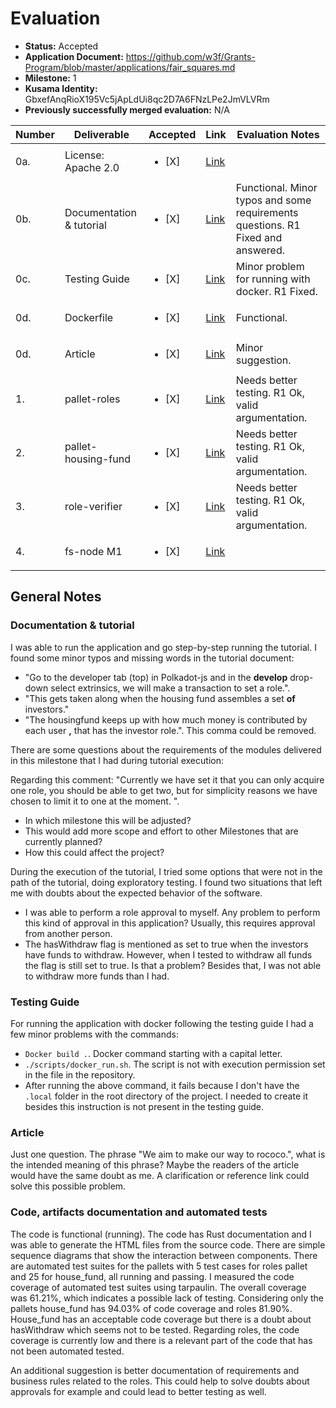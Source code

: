 # Evaluation

- **Status:** Accepted
- **Application Document:** https://github.com/w3f/Grants-Program/blob/master/applications/fair_squares.md
- **Milestone:** 1
- **Kusama Identity:** GbxefAnqRioX195Vc5jApLdUi8qc2D7A6FNzLPe2JmVLVRm
- **Previously successfully merged evaluation:** N/A

| Number | Deliverable | Accepted | Link | Evaluation Notes |
| ------ | ----------- | -------- | ---- |----------------- |
| 0a. | License: Apache 2.0 |<ul><li>[X] </li></ul>| [Link](https://github.com/Fair-Squares/fair-squares/blob/main/LICENSE)| |
| 0b. | Documentation & tutorial |<ul><li>[X] </li></ul>| [Link](https://docs.google.com/document/d/186XCQliGloijWBnk4N5HivKt9TyXG3PUM1I6C1994CQ/edit#heading=h.wpxzjrnoi4x) | Functional. Minor typos and some requirements questions. R1 Fixed and answered. |
| 0c. | Testing Guide |<ul><li>[X] </li></ul>| [Link](https://github.com/Fair-Squares/fair-squares#run-all-tests)| Minor problem for running with docker. R1 Fixed.|
| 0d. | Dockerfile |<ul><li>[X] </li></ul>| [Link](https://github.com/Fair-Squares/fair-squares/blob/main/Dockerfile)| Functional.|
| 0d. | Article |<ul><li>[X] </li></ul>| [Link](https://docs.google.com/document/d/1YT5tLNmcCsrmn4_2W9UHZb1QgTiRo0inVWUUvr8sr5M/edit?usp=sharing)| Minor suggestion.|
| 1.  | pallet-roles |<ul><li>[X] </li></ul>| [Link](https://github.com/Fair-Squares/fair-squares/tree/main/pallets/roles) | Needs better testing. R1 Ok, valid argumentation. |
| 2.  | pallet-housing-fund |<ul><li>[X] </li></ul>|[Link](https://github.com/Fair-Squares/fair-squares/tree/main/pallets/housing_fund) | Needs better testing. R1 Ok, valid argumentation. |
| 3.  | role-verifier |<ul><li>[X] </li></ul>|[Link](https://github.com/Fair-Squares/fair-squares/blob/main/pallets/roles/src/lib.rs#L208-L251) | Needs better testing. R1 Ok, valid argumentation. |
| 4.  | fs-node M1 |<ul><li>[X] </li></ul>|[Link](https://github.com/Fair-Squares/fair-squares) |  |


## General Notes

### Documentation & tutorial

I was able to run the application and go step-by-step running the tutorial. I found some minor typos and missing words in the tutorial document:

- "Go to the developer tab (top) in Polkadot-js and in the **develop** drop-down select extrinsics, we will make a transaction to set a role.". 
- "This gets taken along when the housing fund assembles a set **of** investors."
- "The housingfund keeps up with how much money is contributed by each user **,** that has the investor role.". This comma could be removed.  

There are some questions about the requirements of the modules delivered in this milestone that I had during tutorial execution:

Regarding this comment: "Currently we have set it that you can only acquire one role, you should be able to get two, but for simplicity reasons we have chosen to limit it to one at the moment. ".
 - In which milestone this will be adjusted? 
 - This would add more scope and effort to other Milestones that are currently planned? 
 - How this could affect the project?

During the execution of the tutorial, I tried some options that were not in the path of the tutorial, doing exploratory testing. I found two situations that left me with doubts about the expected behavior of the software.
 - I was able to perform a role approval to myself. Any problem to perform this kind of approval in this application? Usually, this requires approval from another person.
 - The hasWithdraw flag is mentioned as set to true when the investors have funds to withdraw. However, when I tested to withdraw all funds the flag is still set to true. Is that a problem? Besides that, I was not able to withdraw more funds than I had.

### Testing Guide

For running the application with docker following the testing guide I had a few minor problems with the commands:
 - `Docker build .`. Docker command starting with a capital letter.
 - `./scripts/docker_run.sh`. The script is not with execution permission set in the file in the repository.
 - After running the above command, it fails because I don't have the `.local` folder in the root directory of the project. I needed to create it besides this instruction is not present in the testing guide.

### Article

Just one question. The phrase "We aim to make our way to rococo.", what is the intended meaning of this phrase? Maybe the readers of the article would have the same doubt as me. 
A clarification or reference link could solve this possible problem.

### Code, artifacts documentation and automated tests

The code is functional (running).
The code has Rust documentation and I was able to generate the HTML files from the source code. 
There are simple sequence diagrams that show the interaction between components.
There are automated test suites for the pallets with 5 test cases for roles pallet and 25 for house_fund, all running and passing. 
I measured the code coverage of automated test suites using tarpaulin. The overall coverage was 61.21%, which indicates a possible lack of testing.
Considering only the pallets house_fund has 94.03% of code coverage and roles 81.90%. 
House_fund has an acceptable code coverage but there is a doubt about hasWithdraw which seems not to be tested. 
Regarding roles, the code coverage is currently low and there is a relevant part of the code that has not been automated tested.

An additional suggestion is better documentation of requirements and business rules related to the roles. This could help to solve doubts about approvals for example and could lead to better testing as well.
